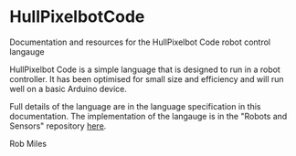 # HullPixelbotCode
Documentation and resources for the HullPixelbot Code robot control langauge

HullPixelbot Code is a simple language that is designed to run in a robot controller. It has been optimised for small size and efficiency and will run well on a basic Arduino device. 

Full details of the language are in the language specification in this documentation. The implementation of the langauge is in the "Robots and Sensors" repository [here](https://github.com/HullPixelbot/RobotSensorsAndMotors).

Rob Miles
